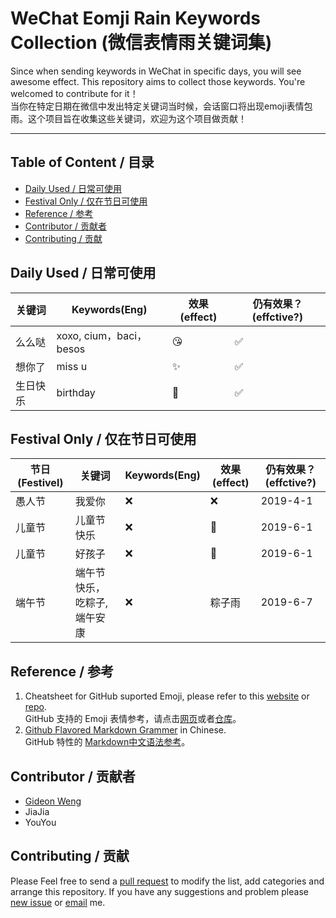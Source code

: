 # WeChat Eomji Rain Keywords Collection (微信表情雨关键词集) <!-- omit in toc -->
Since when sending keywords in WeChat in specific days, you will see awesome effect. This repository aims to collect those keywords. You're welcomed to contribute for it！  
 当你在特定日期在微信中发出特定关键词当时候，会话窗口将出现emoji表情包雨。这个项目旨在收集这些关键词，欢迎为这个项目做贡献！  
 <!-- omit in toc -->
---
## Table of Content / 目录 <!-- omit in toc -->
- [Daily Used / 日常可使用](#daily-used--%E6%97%A5%E5%B8%B8%E5%8F%AF%E4%BD%BF%E7%94%A8)
- [Festival Only / 仅在节日可使用](#festival-only--%E4%BB%85%E5%9C%A8%E8%8A%82%E6%97%A5%E5%8F%AF%E4%BD%BF%E7%94%A8)
- [Reference / 参考](#reference--%E5%8F%82%E8%80%83)
- [Contributor / 贡献者](#contributor--%E8%B4%A1%E7%8C%AE%E8%80%85)
- [Contributing / 贡献](#contributing--%E8%B4%A1%E7%8C%AE)
  
## Daily Used / 日常可使用

关键词 | Keywords(Eng) | 效果 (effect) | 仍有效果？(effctive?)|
------|---------------|--------------|---------------------|
么么哒|xoxo, cium，baci，besos|:kissing_heart:|:white_check_mark:|
想你了| miss u |:sparkles:|:white_check_mark:|
生日快乐| birthday| :birthday:|:white_check_mark:|

## Festival Only / 仅在节日可使用

节日 (Festivel) | 关键词 | Keywords(Eng) | 效果 (effect) | 仍有效果？(effctive?)|
---------------|-------|-----------|--------------|-----|
愚人节|我爱你|:x:|:x:|2019-4-1|
儿童节| 儿童节快乐| :x: | :balloon:|2019-6-1|
儿童节| 好孩子| :x: | :hibiscus:|2019-6-1|
端午节|端午节快乐，吃粽子,端午安康|:x:|粽子雨|2019-6-7|

## Reference / 参考
1. Cheatsheet for GitHub suported Emoji, please refer to this [website](https://www.webfx.com/tools/emoji-cheat-sheet/) or [repo](https://github.com/guodongxiaren/README/blob/master/emoji.md).  
    GitHub 支持的 Emoji 表情参考，请点击[网页](https://www.webfx.com/tools/emoji-cheat-sheet/)或者[仓库](https://github.com/guodongxiaren/README/blob/master/emoji.md)。
2. [Github Flavored Markdown Grammer](https://github.com/guodongxiaren/README) in Chinese.  
    GitHub 特性的 [Markdown中文语法参考](https://github.com/guodongxiaren/README)。

## Contributor / 贡献者
+ [Gideon Weng](https://github.com/GideonWeng)
+ JiaJia
+ YouYou

## Contributing / 贡献
Please Feel free to send a [pull request](https://github.com/GideonWeng/WeChat-Eomji-Rain-Keywords-Collection/pulls) to modify the list, add categories and arrange this repository. If you have any suggestions and problem please [new issue](https://github.com/GideonWeng/WeChat-Eomji-Rain-Keywords-Collection/issues) or [email](cnzxwgy@gmail.com) me.
